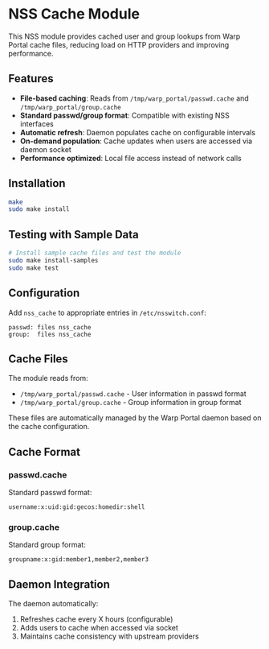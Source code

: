 # NSS Cache Module

This NSS module provides cached user and group lookups from Warp Portal cache files, reducing load on HTTP providers and improving performance.

## Features

- **File-based caching**: Reads from `/tmp/warp_portal/passwd.cache` and `/tmp/warp_portal/group.cache`
- **Standard passwd/group format**: Compatible with existing NSS interfaces
- **Automatic refresh**: Daemon populates cache on configurable intervals
- **On-demand population**: Cache updates when users are accessed via daemon socket
- **Performance optimized**: Local file access instead of network calls

## Installation

```bash
make
sudo make install
```

## Testing with Sample Data

```bash
# Install sample cache files and test the module
sudo make install-samples
sudo make test
```

## Configuration

Add `nss_cache` to appropriate entries in `/etc/nsswitch.conf`:

```
passwd: files nss_cache
group:  files nss_cache
```

## Cache Files

The module reads from:
- `/tmp/warp_portal/passwd.cache` - User information in passwd format
- `/tmp/warp_portal/group.cache` - Group information in group format

These files are automatically managed by the Warp Portal daemon based on the cache configuration.

## Cache Format

### passwd.cache
Standard passwd format:
```
username:x:uid:gid:gecos:homedir:shell
```

### group.cache  
Standard group format:
```
groupname:x:gid:member1,member2,member3
```

## Daemon Integration

The daemon automatically:
1. Refreshes cache every X hours (configurable)
2. Adds users to cache when accessed via socket
3. Maintains cache consistency with upstream providers